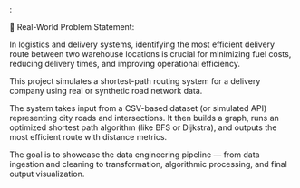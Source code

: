 :

📌 Real-World Problem Statement:

In logistics and delivery systems, identifying the most efficient delivery route between two warehouse locations is crucial for minimizing fuel costs, reducing delivery times, and improving operational efficiency.

This project simulates a shortest-path routing system for a delivery company using real or synthetic road network data.

The system takes input from a CSV-based dataset (or simulated API) representing city roads and intersections. It then builds a graph, runs an optimized shortest path algorithm (like BFS or Dijkstra), and outputs the most efficient route with distance metrics.

The goal is to showcase the data engineering pipeline — from data ingestion and cleaning to transformation, algorithmic processing, and final output visualization.